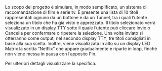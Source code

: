 Lo scopo del progetto è simulare, in modo semplificato, un sistema di raccomandazione di film e serie tv.
È presente una lista di 10 titoli rappresentati ognuno da un bottone e da un Tunnel, tra i quali l’utente seleziona un titolo che ha
già visto e apprezzato. Il titolo selezionato verrà visualizzato in un display TTY sotto il quale l’utente può cliccare Invio o Cancella
per confermare o ripetere la selezione. Una volta inviato si otterranno come output, nel secondo display TTY, tre titoli consigliati
in base alla sua scelta.
Inoltre, viene visualizzata in alto su un display LED Matrix la scritta “Netflix” che appare gradualmente e riparte in loop, finché
non viene messa in pausa con l’apposito Pin.

Per ulteriori dettagli visualizzare la specifica.
